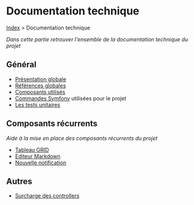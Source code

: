 # Documentation technique

[Index](../../index.md) > Documentation technique

*Dans cette partie retrouver l'ensemble de la documentation technique du projet*

## Général
* [Présentation globale](description.md)
* [Références globales](Références_globales.md)
* [Composants utilisés](composants.md)
* [Commandes Symfony](commandes.md) utilisées pour le projet
* [Les tests unitaires](unit_test.md)

## Composants récurrents
*Aide à la mise en place des composants récurrents du projet*

* [Tableau GRID](composants/grid.md)
* [Editeur Markdown](composants/editeur-markdown.md)
* [Nouvelle notification](composants/notification.md)

## Autres
* [Surcharge des controllers](Autres/overwrite.md)